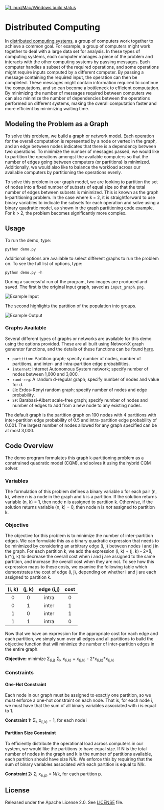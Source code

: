 [![Linux/Mac/Windows build status](
https://circleci.com/gh/dwave-examples/distributed-computing.svg?style=svg)](
https://circleci.com/gh/dwave-examples/distributed-computing)

# Distributed Computing

In [distributed computing systems](https://en.wikipedia.org/wiki/Distributed_computing), a group of computers work together to achieve
a common goal. For example, a group of computers might work together to deal
with a large data set for analysis. In these types of computing systems, each
computer manages a piece of the problem and interacts with the other computing
systems by passing messages. Each computer handles a subset of the required
operations, and some operations might require inputs computed by a different
computer. By passing a message containing the required input, the operation can
then be completed. These messages might contain information required to
continue the computations, and so can become a bottleneck to efficient
computation. By minimizing the number of messages required between computers we
can also minimize the number of dependencies between the operations performed
on different systems, making the overall computation faster and more efficient
by minimizing waiting time.

## Modeling the Problem as a Graph

To solve this problem, we build a graph or network model. Each operation for
the overall computation is represented by a node or vertex in the graph, and an
edge between nodes indicates that there is a dependency between two operations.
To minimize the number of messages passed, we would like to partition the
operations amongst the available computers so that the number of edges going
between computers (or partitions) is minimized. Additionally, we would also
like to balance the workload across our available computers by partitioning the
operations evenly.

To solve this problem in our graph model, we are looking to partition the set
of nodes into a fixed number of subsets of equal size so that the total number
of edges between subsets is minimized. This is known as the graph
k-partitioning problem. In the case where k = 2, it is straightforward to use
binary variables to indicate the subsets for each operation and solve using a
binary quadratic model, as shown in the [graph partitioning code example](https://github.com/dwave-examples/graph-partitioning). For
k > 2, the problem becomes significantly more complex.

## Usage

To run the demo, type:

```python demo.py```

Additional options are available to select different graphs to run the problem
on. To see the full list of options, type:

```python demo.py -h```

During a successful run of the program, two images are produced and saved. The
first is the original input graph, saved as `input_graph.png`.

![Example Input](readme_imgs/not_partition_yet.png)

The second highlights the partition of the population into groups.

![Example Output](readme_imgs/partition.png)

### Graphs Available

Several different types of graphs or networks are available for this demo using
the options provided. These are all built using NetworkX graph generator
functions, and the details of these functions can be found [here](https://networkx.org/documentation/stable//reference/generators.html#).

- `partition`: Partition graph; specify number of nodes, number of partitions,
  and inter- and intra-partition edge probabilities.
- `internet`: Internet Autonomous System network; specify number of nodes
  between 1,000 and 3,000.
- `rand-reg`: A random d-regular graph; specify number of nodes and value for d.
- `ER`: Erdos-Renyi random graph; specify number of nodes and edge probability.
- `SF`: Barabasi-Albert scale-free graph; specify number of nodes and number of
  edges to add from a new node to any existing nodes.

The default graph is the partition graph on 100 nodes with 4 partitions with
inter-partition edge probability of 0.5 and intra-partition edge probability of
0.001. The largest number of nodes allowed for any graph specified can be at
most 3,000.

## Code Overview

The demo program formulates this graph k-partitioning problem as a constrained
quadratic model (CQM), and solves it using the hybrid CQM solver.

### Variables

The formulation of this problem defines a binary variable x for each pair
(n, k), where n is a node in the graph and k is a partition. If the solution
returns variable (n, k) = 1, then node n is assigned to partition k. Otherwise,
if the solution returns variable (n, k) = 0, then node n is *not* assigned to
partition k.

### Objective

The objective for this problem is to minimize the number of inter-partition
edges. We can formulate this as a binary quadratic expression that needs to be
minimized by considering an arbitrary edge (i, j) between nodes i and j in the
graph. For each partition k, we add the expression
(i, k) + (j, k) - 2\*(i, k)\*(j, k) to decrease the overall cost when i and j
are assigned to the same partition, and increase the overall cost when they
are not. To see how this expression maps to these costs, we examine the
following table which demonstrates the cost of edge (i, j), depending on
whether i and j are each assigned to partition k.

| (i, k) | (j, k) | edge (i,j) | cost |
| :---: | :---: | :---: | :---: |
| 0 | 0 | intra | 0 |
| 0 | 1 | inter | 1 |
| 1 | 0 | inter | 1 |
| 1 | 1 | intra | 0 |

Now that we have an expression for the appropriate cost for each edge and each
partition, we simply sum over all edges and all partitions to build the
objective function that will minimize the number of inter-partition edges in
the entire graph.

**Objective:** minimize &Sigma;<sub>(i,j)</sub> &Sigma;<sub>k</sub> x<sub>(i,k)</sub> + x<sub>(j,k)</sub> - 2\*x<sub>(i,k)</sub>\*x<sub>(j,k)</sub> 

### Constraints

#### One-Hot Constraint

Each node in our graph must be assigned to exactly one partition, so we must
enforce a one-hot constraint on each node. That is, for each node i, we must
have that the sum of all binary variables associated with i is equal to 1.

**Constraint 1:** &Sigma;<sub>k</sub> x<sub>(i,k)</sub> = 1, for each node i

#### Partition Size Constraint

To efficiently distribute the operational load across computers in our system,
we would like the partitions to have equal size. If N is the total number of
nodes in the graph and k is the number of partitions available, each partition
should have size N/k. We enforce this by requiring that the sum of binary
variables associated with each partition is equal to N/k.

**Constraint 2:** &Sigma;<sub>i</sub> x<sub>(i,p)</sub> = N/k, for each partition p.

## License

Released under the Apache License 2.0. See [LICENSE](LICENSE) file.
